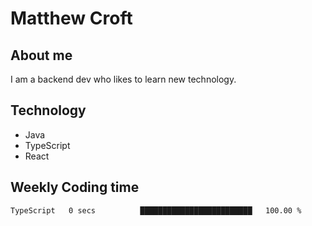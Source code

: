 # Matthew Croft

## About me
I am a backend dev who likes to learn new technology. 

## Technology
- Java
- TypeScript
- React

## Weekly Coding time
<!--START_SECTION:waka-->

```txt
TypeScript   0 secs          █████████████████████████   100.00 %
```

<!--END_SECTION:waka-->
